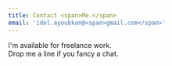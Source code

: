 ```yaml
---
title: Contact <span>Me.</span>
email: 'idel.ayoubkan@<span>gmail.com</span>'
---
```


I'm available for <span>freelance</span> work.
<br />
Drop me a line if you fancy a chat.